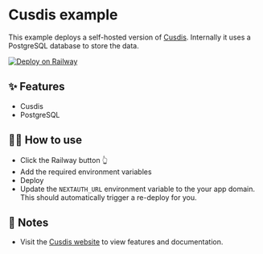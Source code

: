 # Cusdis example

This example deploys a self-hosted version of [Cusdis](https://cusdis.com/). Internally it uses a PostgreSQL database to store the data.

[![Deploy on Railway](https://railway.app/button.svg)](https://railway.app/new/template?template=https%3A%2F%2Fgithub.com%2Frailwayapp-starters%2Fcusdis&plugins=postgresql&envs=USERNAME%2CPASSWORD%2CNEXTAUTH_URL%2CJWT_SECRET%2CPORT&NEXTAUTH_URLDesc=The+domain+for+your+Cusdis+deployment&USERNAMEDefault=admin&PASSWORDDefault=password&NEXTAUTH_URLDefault=http%3A%2F%2Flocalhost%3A3000%2F&PORTDefault=3000)

## ✨ Features

- Cusdis
- PostgreSQL

## 💁‍♀️ How to use

- Click the Railway button 👆
- Add the required environment variables
- Deploy
- Update the `NEXTAUTH_URL` environment variable to the your app domain. This should automatically trigger a re-deploy for you.

## 📝 Notes

- Visit the [Cusdis website](https://cusdis.com/) to view features and documentation.
